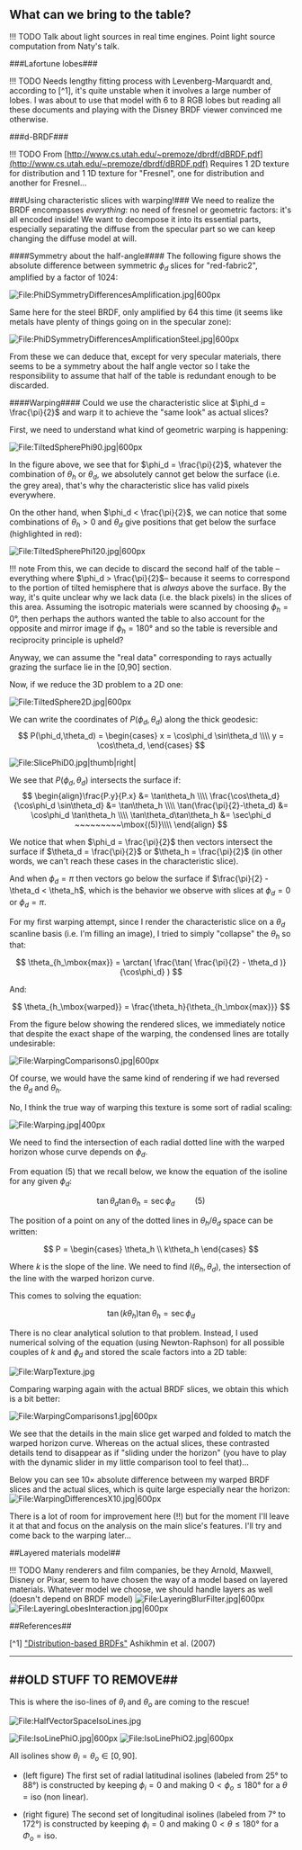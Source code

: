 ﻿
## What can we bring to the table?

!!! TODO
    Talk about light sources in real time engines.
    Point light source computation from Naty's talk.


###Lafortune lobes###

!!! TODO
    Needs lengthy fitting process with Levenberg-Marquardt and, according to [^1], it's quite unstable when it involves a large number of lobes. I was about to use that model with 6 to 8 RGB lobes but reading all these documents and playing with the Disney BRDF viewer convinced me otherwise.


###d-BRDF###

!!! TODO
    From [http://www.cs.utah.edu/~premoze/dbrdf/dBRDF.pdf](http://www.cs.utah.edu/~premoze/dbrdf/dBRDF.pdf)
    Requires 1 2D texture for distribution and 1 1D texture for "Fresnel", one for distribution and another for Fresnel...


###Using characteristic slices with warping!###
We need to realize the BRDF encompasses *everything*: no need of fresnel or geometric factors: it's all encoded inside!
We want to decompose it into its essential parts, especially separating the diffuse from the specular part so we can keep changing the diffuse model at will.

####Symmetry about the half-angle####
The following figure shows the absolute difference between symmetric $\phi_d$ slices for "red-fabric2", amplified by a factor of 1024:

![File:PhiDSymmetryDifferencesAmplification.jpg|600px](../images/BRDF/PhiDSymmetryDifferencesAmplification.jpg)

Same here for the steel BRDF, only amplified by 64 this time (it seems like metals have plenty of things going on in the specular zone):

![File:PhiDSymmetryDifferencesAmplificationSteel.jpg|600px](../images/BRDF/PhiDSymmetryDifferencesAmplificationSteel.jpg)


From these we can deduce that, except for very specular materials, there seems to be a symmetry about the half angle vector so I take the responsibility to assume that half of the table is redundant enough to be discarded.


####Warping####
Could we use the characteristic slice at $\phi_d = \frac{\pi}{2}$ and warp it to achieve the "same look" as actual slices?

First, we need to understand what kind of geometric warping is happening:

![File:TiltedSpherePhi90.jpg|600px](../images/BRDF/TiltedSpherePhi90.jpg)

In the figure above, we see that for $\phi_d = \frac{\pi}{2}$, whatever the combination of $\theta_h$ or $\theta_d$, we absolutely cannot get below the surface (i.e. the grey area), that's why the characteristic slice has valid pixels everywhere.

On the other hand, when $\phi_d < \frac{\pi}{2}$, we can notice that some combinations of $\theta_h > 0$ and $\theta_d$ give positions that get below the surface (highlighted in red):

![File:TiltedSpherePhi120.jpg|600px](../images/BRDF/TiltedSpherePhi120.jpg)


!!! note
    From this, we can decide to discard the second half of the table &ndash;everything where $\phi_d > \frac{\pi}{2}$&ndash; because it seems to correspond to the portion of tilted hemisphere that is *always* above the surface. By the way, it's quite unclear why we lack data (i.e. the black pixels) in the slices of this area. Assuming the isotropic materials were scanned by choosing $\phi_h = 0°$, then perhaps the authors wanted the table to also account for the opposite and mirror image if $\phi_h = 180°$ and so the table is reversible and reciprocity principle is upheld?

Anyway, we can assume the "real data" corresponding to rays actually grazing the surface lie in the [0,90] section.


Now, if we reduce the 3D problem to a 2D one:

![File:TiltedSphere2D.jpg|600px](../images/BRDF/TiltedSphere2D.jpg)


We can write the coordinates of $P(\phi_d,\theta_d)$ along the thick geodesic:
$$
P(\phi_d,\theta_d) = \begin{cases} 
x = \cos\phi_d \sin\theta_d \\\\
y = \cos\theta_d,
\end{cases}
$$

![File:SlicePhiD0.jpg|thumb|right|](../images/BRDF/SlicePhiD0.jpg "Material slice at $\phi_d = 0$")

We see that $P(\phi_d,\theta_d)$ intersects the surface if:
$$
\begin{align}\frac{P.y}{P.x} &= \tan\theta_h \\\\
\frac{\cos\theta_d}{\cos\phi_d \sin\theta_d} &= \tan\theta_h \\\\
\tan(\frac{\pi}{2}-\theta_d) &= \cos\phi_d \tan\theta_h \\\\
\tan\theta_d\tan\theta_h &= \sec\phi_d  ~~~~~~~~~\mbox{(5)}\\\\
\end{align}
$$


We notice that when $\phi_d = \frac{\pi}{2}$ then vectors intersect the surface if $\theta_d = \frac{\pi}{2}$ or $\theta_h = \frac{\pi}{2}$ 
(in other words, we can't reach these cases in the characteristic slice).

And when $\phi_d = \pi$ then vectors go below the surface if $\frac{\pi}{2} - \theta_d < \theta_h$, which is the behavior we observe with slices at $\phi_d = 0$ or $\phi_d = \pi$.


For my first warping attempt, since I render the characteristic slice on a $\theta_d$ scanline basis (i.e. I'm filling an image), I tried to simply "collapse" the $\theta_h$ so that:

$$
\theta_{h_\mbox{max}} = \arctan( \frac{\tan( \frac{\pi}{2} - \theta_d )}{\cos\phi_d} )
$$

And:

$$
\theta_{h_\mbox{warped}} = \frac{\theta_h}{\theta_{h_\mbox{max}}}
$$


From the figure below showing the rendered slices, we immediately notice that despite the exact shape of the warping, the condensed lines are totally undesirable:

![File:WarpingComparisons0.jpg|600px](../images/BRDF/WarpingComparisons0.jpg)

Of course, we would have the same kind of rendering if we had reversed the $\theta_d$ and $\theta_h$.


No, I think the true way of warping this texture is some sort of radial scaling:

![File:Warping.jpg|400px](../images/BRDF/Warping.jpg)

We need to find the intersection of each radial dotted line with the warped horizon whose curve depends on $\phi_d$.

From equation (5) that we recall below, we know the equation of the isoline for any given $\phi_d$:

$$
\tan\theta_d\tan\theta_h = \sec\phi_d  ~~~~~~~~~\mbox{(5)}
$$

The position of a point on any of the dotted lines in $\theta_h / \theta_d$ space can be written:

$$
P = \begin{cases} 
\theta_h \\
k\theta_h
\end{cases}
$$

Where $k$ is the slope of the line. We need to find $I(\theta_h,\theta_d)$, the intersection of the line with the warped horizon curve.

This comes to solving the equation:

$$
\tan(k\theta_h)\tan\theta_h = \sec\phi_d
$$

There is no clear analytical solution to that problem. Instead, I used numerical solving of the equation (using Newton-Raphson) for all possible couples of $k$ and $\phi_d$ and stored the scale factors into a 2D table:

![File:WarpTexture.jpg](../images/BRDF/WarpTexture.jpg)


Comparing warping again with the actual BRDF slices, we obtain this which is a bit better:

![File:WarpingComparisons1.jpg|600px](../images/BRDF/WarpingComparisons1.jpg)


We see that the details in the main slice get warped and folded to match the warped horizon curve. Whereas on the actual slices, these contrasted details tend to disappear as if "sliding under the horizon" (you have to play with the dynamic slider in my little comparison tool to feel that)...

Below you can see 10$\times$ absolute difference between my warped BRDF slices and the actual slices, which is quite large especially near the horizon:
![File:WarpingDifferencesX10.jpg|600px](../images/BRDF/WarpingDifferencesX10.jpg)


There is a lot of room for improvement here (!!) but for the moment I'll leave it at that and focus on the analysis on the main slice's features. I'll try and come back to the warping later...


##Layered materials model##

!!! TODO
    Many renderers and film companies, be they Arnold, Maxwell, Disney or Pixar, seem to have chosen the way of a model based on layered materials.
    Whatever model we choose, we should handle layers as well (doesn't depend on BRDF model)
    ![File:LayeringBlurFilter.jpg|600px](../images/BRDF/LayeringBlurFilter.jpg)
    ![File:LayeringLobesInteraction.jpg|600px](../images/BRDF/LayeringLobesInteraction.jpg)



##References##

[^1] ["Distribution-based BRDFs"](http://www.cs.utah.edu/~premoze/dbrdf/dBRDF.pdf) Ashikhmin et al. (2007)



----
##OLD STUFF TO REMOVE##
----
This is where the iso-lines of $\theta_i$ and $\theta_o$ are coming to the rescue!

![File:HalfVectorSpaceIsoLines.jpg](../images/BRDF/HalfVectorSpaceIsoLines.jpg)


![File:IsoLinePhiO.jpg|600px](../images/BRDF/IsoLinePhiO.jpg) ![File:IsoLinePhiO2.jpg|600px](../images/BRDF/IsoLinePhiO2.jpg)


All isolines show $\theta_i = \theta_o \in [0,90]$.

* (left figure) The first set of radial latitudinal isolines (labeled from 25° to 88°) is constructed by keeping $\phi_i = 0$ and making $0 < \phi_o \le 180°$ for a $\theta = \mbox{iso (non linear)}$.

* (right figure) The second set of longitudinal isolines (labeled from 7° to 172°) is constructed by keeping $\phi_i = 0$ and making $0 < \theta \le 180°$ for a $\Phi_o = \mbox{iso}$.


